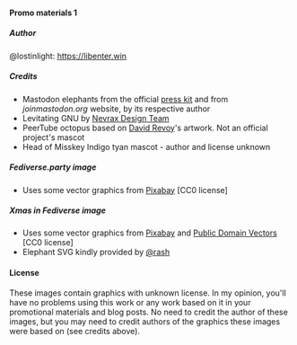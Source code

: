 
#### Promo materials 1

##### Author
@lostinlight: https://libenter.win

##### Credits
* Mastodon elephants from the official [press kit](https://joinmastodon.org/press-kit.zip) and from *joinmastodon.org* website, by its respective author
* Levitating GNU by [Nevrax Design Team](https://www.gnu.org/graphics/meditate.html)
* PeerTube octopus based on [David Revoy](https://www.davidrevoy.com)'s artwork. Not an official project's mascot
* Head of Misskey Indigo tyan mascot - author and license unknown

##### *Fediverse.party* image
* Uses some vector graphics from [Pixabay](https://pixabay.com) [CC0 license]

##### *Xmas in Fediverse* image
* Uses some vector graphics from [Pixabay](https://pixabay.com) and [Public Domain Vectors](https://publicdomainvectors.org) [CC0 license]
* Elephant SVG kindly provided by [@rash](https://chaos.social/@rash)

#### License
These images contain graphics with unknown license. In my opinion, you'll have no problems using this work or any work based on it in your promotional materials and blog posts. No need to credit the author of these images, but you may need to credit authors of the graphics these images were based on (see credits above).
